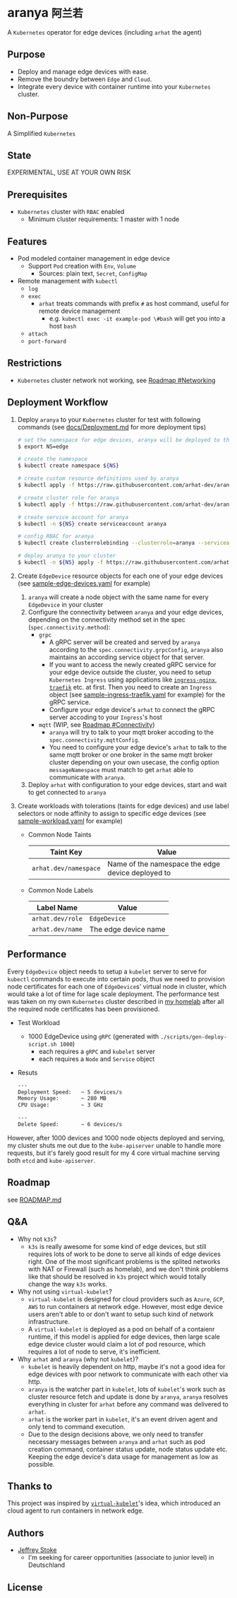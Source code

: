 # aranya `阿兰若`

A `Kubernetes` operator for edge devices (including `arhat` the agent)

## Purpose

- Deploy and manage edge devices with ease.
- Remove the boundry between `Edge` and `Cloud`.
- Integrate every device with container runtime into your `Kubernetes` cluster.

## Non-Purpose

A Simplified `Kubernetes`

## State

EXPERIMENTAL, USE AT YOUR OWN RISK

## Prerequisites

- `Kubernetes` cluster with `RBAC` enabled
  - Minimum cluster requirements: 1 master with 1 node

## Features

- Pod modeled container management in edge device
  - Support `Pod` creation with `Env`, `Volume`
    - Sources: plain text, `Secret`, `ConfigMap`
- Remote management with `kubectl`
  - `log`
  - `exec`
    - `arhat` treats commands with prefix `#` as host command, useful for remote device management
      - e.g. `kubectl exec -it example-pod \#bash` will get you into a host `bash`
  - `attach`
  - `port-forward`

## Restrictions

- `Kubernetes` cluster network not working, see [Roadmap #Networking](./ROADMAP.md#Networking)

## Deployment Workflow

1. Deploy `aranya` to your `Kubernetes` cluster for test with following commands (see [docs/Deployment.md](./docs/Deployment.md) for more deployment tips)

   ```bash
   # set the namespace for edge devices, aranya will be deployed to this namespace
   $ export NS=edge

   # create the namespace
   $ kubectl create namespace ${NS}

   # create custom resource definitions used by aranya
   $ kubectl apply -f https://raw.githubusercontent.com/arhat-dev/aranya/master/cicd/k8s/crds/aranya_v1alpha1_edgedevice_crd.yaml

   # create cluster role for aranya
   $ kubectl apply -f https://raw.githubusercontent.com/arhat-dev/aranya/master/cicd/k8s/aranya-cluster-role.yaml

   # create service account for aranya
   $ kubectl -n ${NS} create serviceaccount aranya

   # config RBAC for aranya
   $ kubectl create clusterrolebinding --clusterrole=aranya --serviceaccount=${NS}:aranya

   # deploy aranya to your cluster
   $ kubectl -n ${NS} apply -f https://raw.githubusercontent.com/arhat-dev/aranya/master/cicd/k8s/aranya-deploy.yaml
   ```

2. Create `EdgeDevice` resource objects for each one of your edge devices (see [sample-edge-devices.yaml](./cicd/k8s/sample/sample-edge-devices.yaml) for example)
   1. `aranya` will create a node object with the same name for every `EdgeDevice` in your cluster
   2. Configure the connectivity between `aranya` and your edge devices, depending on the connectivity method set in the spec (`spec.connectivity.method`):
      - `grpc`
        - A gRPC server will be created and served by `aranya` according to the `spec.connectivity.grpcConfig`, `aranya` also maintains an according service object for that server.
        - If you want to access the newly created gRPC service for your edge device outside the cluster, you need to setup `Kubernetes Ingress` using applications like [`ingress-nginx`](https://github.com/kubernetes/ingress-nginx), [`traefik`](https://github.com/containous/traefik) etc. at first. Then you need to create an `Ingress` object (see [sample-ingress-traefik.yaml](./cicd/k8s/sample/sample-ingress-traefik.yaml) for example) for the gRPC service.
        - Configure your edge device's `arhat` to connect the gRPC server accoding to your `Ingress`'s host
      - `mqtt` (WIP, see [Roadmap #Connectivity](./ROADMAP.md#Connectivity))
        - `aranya` will try to talk to your mqtt broker accoding to the `spec.connectivity.mqttConfig`.
        - You need to configure your edge device's `arhat` to talk to the same mqtt broker or one broker in the same mqtt broker cluster depending on your own usecase, the config option `messageNamespace` must match to get `arhat` able to communicate with `aranya`.
   3. Deploy `arhat` with configuration to your edge devices, start and wait to get connected to `aranya`

3. Create workloads with tolerations (taints for edge devices) and use label selectors or node affinity to assign to specific edge devices (see [sample-workload.yaml](./cicd/k8s/sample/sample-workload.yaml) for example)
   - Common Node Taints

      | Taint Key             | Value                                             |
      | --------------------- | ------------------------------------------------- |
      | `arhat.dev/namespace` | Name of the namespace the edge device deployed to |

   - Common Node Labels

      | Label Name       | Value                |
      | ---------------- | -------------------- |
      | `arhat.dev/role` | `EdgeDevice`         |
      | `arhat.dev/name` | The edge device name |

## Performance

Every `EdgeDevice` object needs to setup a `kubelet` server to serve for `kubectl` commands to execute into certain pods, thus we need to provision node certificates for each one of `EdgeDevice`s' virtual node in cluster, which would take a lot of time for lage scale deployment. The performance test was taken on my own `Kubernetes` cluster described in [my homelab](https://github.com/jeffreystoke/homelab) after all the required node certificates has been provisioned.

- Test Workload
  - 1000 EdgeDevice using `gRPC` (generated with `./scripts/gen-deploy-script.sh 1000`)
    - each requires a `gRPC` and `kubelet` server
    - each requires a `Node` and `Service` object
- Resuts

  ```txt
  ---
  Deployment Speed:   ~ 5 devices/s
  Memory Usage:       ~ 280 MB
  CPU Usage:          ~ 3 GHz

  ---
  Delete Speed:       ~ 6 devices/s
  ```

However, after 1000 devices and 1000 node objects deployed and serving, my cluster shuts me out due to the `kube-apiserver` unable to handle more requests, but it's farely good result for my 4 core virtual machine serving both `etcd` and `kube-apiserver`.

## Roadmap

see [ROADMAP.md](./ROADMAP.md)

## Q&A

- Why not `k3s`?
  - `k3s` is really awesome for some kind of edge devices, but still requires lots of work to be done to serve all kinds of edge devices right. One of the most significant problems is the splited networks with NAT or Firewall (such as homelab), and we don't think problems like that should be resolved in `k3s` project which would totally change the way `k3s` works.
- Why not using `virtual-kubelet`?
  - `virtual-kubelet` is designed for cloud providers such as `Azure`, `GCP`, `AWS` to run containers at network edge. However, most edge device users aren't able to or don't want to setup such kind of network infrastructure.
  - A `virtual-kubelet` is deployed as a pod on behalf of a contaienr runtime, if this model is applied for edge devices, then large scale edge device cluster would claim a lot of pod resource, which requires a lot of node to serve, it's inefficient.
- Why `arhat` and `aranya` (why not `kubelet`)?
  - `kubelet` is heavily dependent on http, maybe it's not a good idea for edge devices with poor network to communicate with each other via http.
  - `aranya` is the watcher part in `kubelet`, lots of `kubelet`'s work such as cluster resource fetch and update is done by `aranya`, `aranya` resolves everything in cluster for `arhat` before any command was delivered to `arhat`.
  - `arhat` is the worker part in `kubelet`, it's an event driven agent and only tend to command execution.
  - Due to the design decisions above, we only need to transfer necessary messages between `aranya` and `arhat` such as pod creation command, container status update, node status update etc. Keeping the edge device's data usage for management as low as possible.

## Thanks to

This project was inspired by [`virtual-kubelet`](https://github.com/virtual-kubelet/virtual-kubelet)'s idea, which introduced an cloud agent to run containers in network edge.

## Authors

- [Jeffrey Stoke](https://github.com/jeffreystoke)
  - I'm seeking for career opportunities (associate to junior level) in Deutschland

## License

```text

```